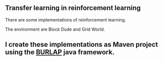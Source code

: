 ## Transfer learning in reinforcement learning
There are some implementations of reinforcement learning.

The environment are Block Dude and Grid World.

I create these implementations as Maven project using the [BURLAP](http://burlap.cs.brown.edu/index.html) java framework.
---




